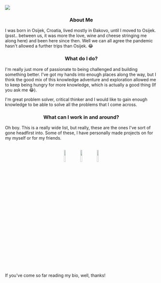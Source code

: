 <img src="assets/hello.gif" align="center" />

<h3 align="center">About Me</h3>

I was born in Osijek, Croatia, lived mostly in Đakovo, until I moved to Osijek. (psst.. between us, it was more the love, wine and cheese stringing me along here) and been here since then. Well we can all agree the pandemic hasn't allowed a further trips than Osijek. 😂

<h3 align="center">What do I do?</h3>

I'm really just more of passionate to being challenged and building something better. I've got my hands into enough places along the way, but I think the good mix of this knowledge adventure and exploration allowed me to keep being hungry for more knowledge, which is actually a good thing (If you ask me 😂).

I'm great problem solver, critical thinker and I would like to gain enough knowledge to be able to solve all the problems that I come across.

<h3 align="center">What can I work in and around?</h3>

Oh boy. This is a really wide list, but really, these are the ones I've sort of gone headfirst into. Some of these, I have personally made projects on for my myself or for my friends.

<br/>

<div align="center">
  <img src="https://cdn.jsdelivr.net/gh/devicons/devicon/icons/kotlin/kotlin-original.svg" style="width: 10%"/>
  <img src="https://cdn.jsdelivr.net/gh/devicons/devicon/icons/python/python-original.svg" style="width: 10%"/>
  <img src="https://cdn.jsdelivr.net/gh/devicons/devicon/icons/firebase/firebase-plain-wordmark.svg" style="width: 10%"/>

</div>

If you've come so far reading my bio, well, thanks!
